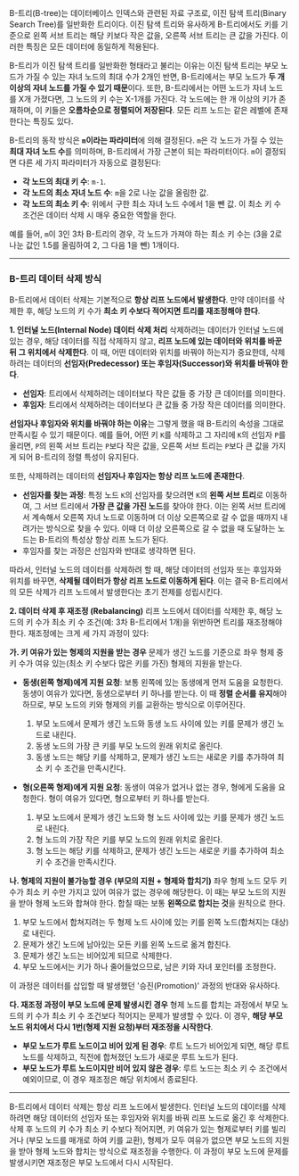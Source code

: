 B-트리(B-tree)는 데이터베이스 인덱스와 관련된 자료 구조로, 이진 탐색 트리(Binary Search Tree)를 일반화한 트리이다. 이진 탐색 트리와 유사하게 B-트리에서도 키를 기준으로 왼쪽 서브 트리는 해당 키보다 작은 값을, 오른쪽 서브 트리는 큰 값을 가진다. 이러한 특징은 모든 데이터에 동일하게 적용된다.

B-트리가 이진 탐색 트리를 일반화한 형태라고 불리는 이유는 이진 탐색 트리는 부모 노드가 가질 수 있는 자녀 노드의 최대 수가 2개인 반면, B-트리에서는 부모 노드가 **두 개 이상의 자녀 노드를 가질 수 있기 때문**이다. 또한, B-트리에서는 어떤 노드가 자녀 노드를 X개 가졌다면, 그 노드의 키 수는 X-1개를 가진다. 각 노드에는 한 개 이상의 키가 존재하며, 이 키들은 **오름차순으로 정렬되어 저장된다**. 모든 리프 노드는 같은 레벨에 존재한다는 특징도 있다.

B-트리의 동작 방식은 **`m`이라는 파라미터**에 의해 결정된다. `m`은 각 노드가 가질 수 있는 **최대 자녀 노드 수**를 의미하며, B-트리에서 가장 근본이 되는 파라미터이다. `m`이 결정되면 다른 세 가지 파라미터가 자동으로 결정된다:

- **각 노드의 최대 키 수**: `m-1`.
- **각 노드의 최소 자녀 노드 수**: `m`을 2로 나눈 값을 올림한 값.
- **각 노드의 최소 키 수**: 위에서 구한 최소 자녀 노드 수에서 1을 뺀 값. 이 최소 키 수 조건은 데이터 삭제 시 매우 중요한 역할을 한다.

예를 들어, `m`이 3인 3차 B-트리의 경우, 각 노드가 가져야 하는 최소 키 수는 (3을 2로 나눈 값인 1.5를 올림하여 2, 그 다음 1을 뺀) 1개이다.

---

### B-트리 데이터 삭제 방식

B-트리에서 데이터 삭제는 기본적으로 **항상 리프 노드에서 발생한다**. 만약 데이터를 삭제한 후, 해당 노드의 키 수가 **최소 키 수보다 적어지면 트리를 재조정해야 한다**.

**1. 인터널 노드(Internal Node) 데이터 삭제 처리**
삭제하려는 데이터가 인터널 노드에 있는 경우, 해당 데이터를 직접 삭제하지 않고, **리프 노드에 있는 데이터와 위치를 바꾼 뒤 그 위치에서 삭제한다**. 이 때, 어떤 데이터와 위치를 바꿔야 하는지가 중요한데, 삭제하려는 데이터의 **선임자(Predecessor) 또는 후임자(Successor)와 위치를 바꿔야 한다**.

- **선임자**: 트리에서 삭제하려는 데이터보다 작은 값들 중 가장 큰 데이터를 의미한다.
- **후임자**: 트리에서 삭제하려는 데이터보다 큰 값들 중 가장 작은 데이터를 의미한다.

**선임자나 후임자와 위치를 바꿔야 하는 이유**는 그렇게 했을 때 B-트리의 속성을 그대로 만족시킬 수 있기 때문이다. 예를 들어, 어떤 키 `K`를 삭제하고 그 자리에 `K`의 선임자 `P`를 올리면, `P`의 왼쪽 서브 트리는 `P`보다 작은 값을, 오른쪽 서브 트리는 `P`보다 큰 값을 가지게 되어 B-트리의 정렬 특성이 유지된다.

또한, 삭제하려는 데이터의 **선임자나 후임자는 항상 리프 노드에 존재한다**.

- **선임자를 찾는 과정**: 특정 노드 `K`의 선임자를 찾으려면 `K`의 **왼쪽 서브 트리**로 이동하여, 그 서브 트리에서 **가장 큰 값을 가진 노드**를 찾아야 한다. 이는 왼쪽 서브 트리에서 계속해서 오른쪽 자녀 노드로 이동하며 더 이상 오른쪽으로 갈 수 없을 때까지 내려가는 방식으로 찾을 수 있다. 이때 더 이상 오른쪽으로 갈 수 없을 때 도달하는 노드는 B-트리의 특성상 항상 리프 노드가 된다.
- 후임자를 찾는 과정은 선임자와 반대로 생각하면 된다.

따라서, 인터널 노드의 데이터를 삭제하려 할 때, 해당 데이터의 선임자 또는 후임자와 위치를 바꾸면, **삭제될 데이터가 항상 리프 노드로 이동하게 된다**. 이는 결국 B-트리에서의 모든 삭제가 리프 노드에서 발생한다는 초기 전제를 성립시킨다.

**2. 데이터 삭제 후 재조정 (Rebalancing)**
리프 노드에서 데이터를 삭제한 후, 해당 노드의 키 수가 최소 키 수 조건(예: 3차 B-트리에서 1개)을 위반하면 트리를 재조정해야 한다. 재조정에는 크게 세 가지 과정이 있다:

**가. 키 여유가 있는 형제의 지원을 받는 경우**
문제가 생긴 노드를 기준으로 좌우 형제 중 키 수가 여유 있는(최소 키 수보다 많은 키를 가진) 형제의 지원을 받는다.

- **동생(왼쪽 형제)에게 지원 요청**: 보통 왼쪽에 있는 동생에게 먼저 도움을 요청한다. 동생이 여유가 있다면, 동생으로부터 키 하나를 받는다. 이 때 **정렬 순서를 유지**해야 하므로, 부모 노드의 키와 형제의 키를 교환하는 방식으로 이루어진다.

  1.  부모 노드에서 문제가 생긴 노드와 동생 노드 사이에 있는 키를 문제가 생긴 노드로 내린다.
  2.  동생 노드의 가장 큰 키를 부모 노드의 원래 위치로 올린다.
  3.  동생 노드는 해당 키를 삭제하고, 문제가 생긴 노드는 새로운 키를 추가하여 최소 키 수 조건을 만족시킨다.

- **형(오른쪽 형제)에게 지원 요청**: 동생이 여유가 없거나 없는 경우, 형에게 도움을 요청한다. 형이 여유가 있다면, 형으로부터 키 하나를 받는다.
  1.  부모 노드에서 문제가 생긴 노드와 형 노드 사이에 있는 키를 문제가 생긴 노드로 내린다.
  2.  형 노드의 가장 작은 키를 부모 노드의 원래 위치로 올린다.
  3.  형 노드는 해당 키를 삭제하고, 문제가 생긴 노드는 새로운 키를 추가하여 최소 키 수 조건을 만족시킨다.

**나. 형제의 지원이 불가능할 경우 (부모의 지원 + 형제와 합치기)**
좌우 형제 노드 모두 키 수가 최소 키 수만 가지고 있어 여유가 없는 경우에 해당한다. 이 때는 부모 노드의 지원을 받아 형제 노드와 합쳐야 한다. 합칠 때는 보통 **왼쪽으로 합치는 것**을 원칙으로 한다.

1.  부모 노드에서 합쳐지려는 두 형제 노드 사이에 있는 키를 왼쪽 노드(합쳐지는 대상)로 내린다.
2.  문제가 생긴 노드에 남아있는 모든 키를 왼쪽 노드로 옮겨 합친다.
3.  문제가 생긴 노드는 비어있게 되므로 삭제한다.
4.  부모 노드에서는 키가 하나 줄어들었으므로, 남은 키와 자녀 포인터를 조정한다.

이 과정은 데이터를 삽입할 때 발생했던 '승진(Promotion)' 과정의 반대와 유사하다.

**다. 재조정 과정이 부모 노드에 문제 발생시킨 경우**
형제 노드를 합치는 과정에서 부모 노드의 키 수가 최소 키 수 조건보다 적어지는 문제가 발생할 수 있다. 이 경우, **해당 부모 노드 위치에서 다시 1번(형제 지원 요청)부터 재조정을 시작한다**.

- **부모 노드가 루트 노드이고 비어 있게 된 경우**: 루트 노드가 비어있게 되면, 해당 루트 노드를 삭제하고, 직전에 합쳐졌던 노드가 새로운 루트 노드가 된다.
- **부모 노드가 루트 노드이지만 비어 있지 않은 경우**: 루트 노드는 최소 키 수 조건에서 예외이므로, 이 경우 재조정은 해당 위치에서 종료된다.

---

B-트리에서 데이터 삭제는 항상 리프 노드에서 발생한다. 인터널 노드의 데이터를 삭제하려면 해당 데이터의 선임자 또는 후임자와 위치를 바꿔 리프 노드로 옮긴 후 삭제한다. 삭제 후 노드의 키 수가 최소 키 수보다 적어지면, 키 여유가 있는 형제로부터 키를 빌리거나 (부모 노드를 매개로 하여 키를 교환), 형제가 모두 여유가 없으면 부모 노드의 지원을 받아 형제 노드와 합치는 방식으로 재조정을 수행한다. 이 과정이 부모 노드에 문제를 발생시키면 재조정은 부모 노드에서 다시 시작된다.
